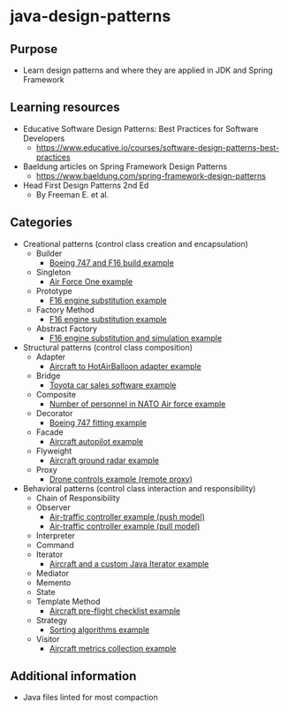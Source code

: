 # java-design-patterns

## Purpose

- Learn design patterns and where they are applied in JDK and Spring Framework

## Learning resources

- Educative Software Design Patterns: Best Practices for Software Developers
  - https://www.educative.io/courses/software-design-patterns-best-practices
- Baeldung articles on Spring Framework Design Patterns
  - https://www.baeldung.com/spring-framework-design-patterns
- Head First Design Patterns 2nd Ed
  - By Freeman E. et al.

## Categories

- Creational patterns (control class creation and encapsulation)
  - Builder
    - [Boeing 747 and F16 build example](src/main/java/com/downvoteit/javadesignpatterns/creational/builder/BuilderPattern.java)
  - Singleton
    - [Air Force One example](src/main/java/com/downvoteit/javadesignpatterns/creational/singleton/SingletonPattern.java)
  - Prototype
    - [F16 engine substitution example](src/main/java/com/downvoteit/javadesignpatterns/creational/prototype/PrototypePattern.java)
  - Factory Method
    - [F16 engine substitution example](src/main/java/com/downvoteit/javadesignpatterns/creational/factorymethod/FactoryMethodPattern.java)
  - Abstract Factory
    - [F16 engine substitution and simulation example](src/main/java/com/downvoteit/javadesignpatterns/creational/abstractfactory/AbstractFactoryPattern.java)
- Structural patterns (control class composition)
  - Adapter
    - [Aircraft to HotAirBalloon adapter example](src/main/java/com/downvoteit/javadesignpatterns/structural/adapter/AdapterPattern.java)
  - Bridge
    - [Toyota car sales software example](src/main/java/com/downvoteit/javadesignpatterns/structural/bridge/BridgePattern.java)
  - Composite
    - [Number of personnel in NATO Air force example](src/main/java/com/downvoteit/javadesignpatterns/structural/composite/CompositePattern.java)
  - Decorator
    - [Boeing 747 fitting example](src/main/java/com/downvoteit/javadesignpatterns/structural/decorator/DecoratorPattern.java)
  - Facade
    - [Aircraft autopilot example](src/main/java/com/downvoteit/javadesignpatterns/structural/facade/FacadePattern.java)
  - Flyweight
    - [Aircraft ground radar example](src/main/java/com/downvoteit/javadesignpatterns/structural/flyweight/FlyweightPattern.java)
  - Proxy
    - [Drone controls example (remote proxy)](src/main/java/com/downvoteit/javadesignpatterns/structural/proxy/ProxyPattern.java)
- Behavioral patterns (control class interaction and responsibility)
  - Chain of Responsibility
  - Observer
    - [Air-traffic controller example (push model)](src/main/java/com/downvoteit/javadesignpatterns/behavioral/observer/push/ObserverPattern.java)
    - [Air-traffic controller example (pull model)](src/main/java/com/downvoteit/javadesignpatterns/behavioral/observer/pull/ObserverPattern.java)
  - Interpreter
  - Command
  - Iterator
    - [Aircraft and a custom Java Iterator example](src/main/java/com/downvoteit/javadesignpatterns/behavioral/iterator/IteratorPattern.java)
  - Mediator
  - Memento
  - State
  - Template Method
    - [Aircraft pre-flight checklist example](src/main/java/com/downvoteit/javadesignpatterns/behavioral/templatemethod/TemplateMethodPattern.java)
  - Strategy
    - [Sorting algorithms example](src/main/java/com/downvoteit/javadesignpatterns/behavioral/strategy/StrategyPattern.java)
  - Visitor
    - [Aircraft metrics collection example](src/main/java/com/downvoteit/javadesignpatterns/behavioral/visitor/VisitorPattern.java)

## Additional information

- Java files linted for most compaction
